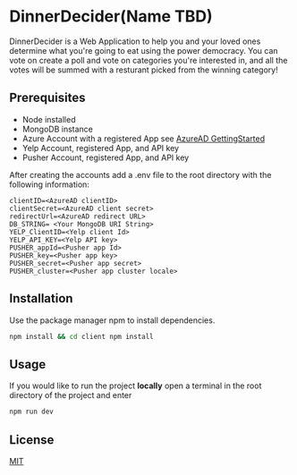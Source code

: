 # DinnerDecider(Name TBD)

DinnerDecider is a Web Application to help you and your loved ones determine what you're going to eat using the power democracy. You can vote on create a poll and vote on categories you're interested in, and all the votes will be summed with a resturant picked from the winning category!

## Prerequisites
* Node installed
* MongoDB instance
* Azure Account with a registered App see [ AzureAD GettingStarted]([https://docs.microsoft.com/en-us/azure/active-directory/develop/quickstart-v2-nodejs-webapp])
* Yelp Account, registered App, and  API key
* Pusher Account, registered App, and API key

After creating the accounts add a .env file to the root directory with the following information:

    clientID=<AzureAD clientID>
    clientSecret=<AzureAD client secret>
    redirectUrl=<AzureAD redirect URL>
    DB_STRING= <Your MongoDB URI String>
    YELP_ClientID=<Yelp client Id>
    YELP_API_KEY=<Yelp API key>
    PUSHER_appId=<Pusher app Id>
    PUSHER_key=<Pusher app key>
    PUSHER_secret=<Pusher app secret>
    PUSHER_cluster=<Pusher app cluster locale>


## Installation

Use the package manager npm to install dependencies.

```bash
npm install && cd client npm install
```

## Usage
If you would like to run the project **locally** open a terminal in the root directory of the project and enter
```bash
npm run dev
``` 

## License
[MIT](https://choosealicense.com/licenses/mit/)

